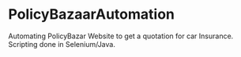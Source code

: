 # PolicyBazaarAutomation
Automating PolicyBazar Website to get a quotation for car Insurance. Scripting done in Selenium/Java.
